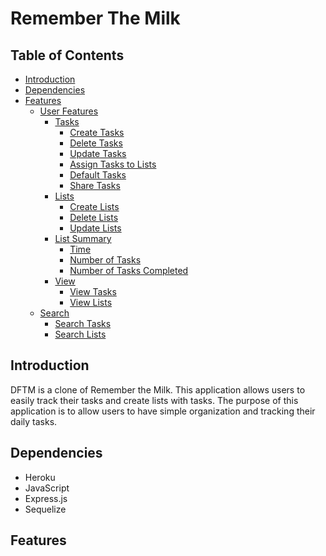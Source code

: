# Remember The Milk

## Table of Contents

- [Introduction](#introduction)
- [Dependencies](#dependencies)
- [Features](#features)
	- [User Features](#userfeatures)
		- [Tasks](#tasks)
			- [Create Tasks](#create-tasks)
			- [Delete Tasks](#delete-tasks)
			- [Update Tasks](#update-tasks)
			- [Assign Tasks to Lists](#assign-tasks)
			- [Default Tasks](#default-tasks)
			- [Share Tasks](#share-tasks)
		- [Lists](#lists)
			- [Create Lists](#create-lists)
			- [Delete Lists](#delete-lists)
			- [Update Lists](#update-lists)
		- [List Summary](#list-summary)
			- [Time](#time)
			- [Number of Tasks](#number-tasks)
			- [Number of Tasks Completed](#tasks-completed)
		- [View](#view)
			- [View Tasks](#view-tasks)
			- [View Lists](#view-lists)
	- [Search](#search)
	  - [Search Tasks](#search-tasks)
	  - [Search Lists](#search-lists)


## Introduction

DFTM is a clone of Remember the Milk. This application allows users to easily track their tasks and create lists with tasks. The purpose of this application is to allow users to have simple organization and tracking their daily tasks.

## Dependencies 

- Heroku 
- JavaScript 
- Express.js 
- Sequelize

## Features 


        

